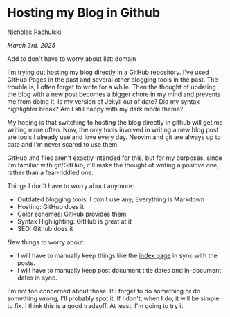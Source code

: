 # Hosting my Blog in Github

Nicholas Pachulski

_March 3rd, 2025_

Add to don't have to worry about list: domain

I'm trying out hosting my blog directly in a GitHub repository. I've used GitHub Pages in the past and several other blogging tools in the past. The trouble is, I often forget to write for a while. Then the thought of updating the blog with a new post becomes a bigger chore in my mind and prevents me from doing it. Is my version of Jekyll out of date? Did my syntax highlighter break? Am I still happy with my dark mode theme?

My hoping is that switching to hosting the blog directly in github will get me writing more often. Now, the only tools involved in writing a new blog post are tools I already use and love every day. Neovim and git are always up to date and I'm never scared to use them.

GitHub .md files aren't exactly intended for this, but for my purposes, since I'm familiar with git/GitHub, it'll make the thought of writing a positive one, rather than a fear-riddled one.

Things I don't have to worry about anymore:

- Outdated blogging tools: I don't use any; Everything is Markdown
- Hosting: GitHub does it
- Color schemes: GitHub provides them
- Syntax Highlighting: GitHub is great at it
- SEO: Github does it

New things to worry about:

- I will have to manually keep things like the [index page]() in sync with the posts.
- I will have to manually keep post document title dates and in-document dates in sync.

I'm not too concerned about those. If I forget to do something or do something wrong, I'll probably spot it. If I don't, when I do, it will be simple to fix. I think this is a good tradeoff. At least, I'm going to try it.

